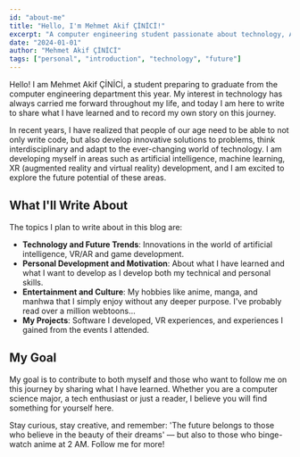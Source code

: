 ```yaml
---
id: "about-me"
title: "Hello, I'm Mehmet Akif ÇİNİCİ!"
excerpt: "A computer engineering student passionate about technology, AI, XR development, and anime."
date: "2024-01-01"
author: "Mehmet Akif ÇİNİCİ"
tags: ["personal", "introduction", "technology", "future"]
---
```


Hello! I am Mehmet Akif ÇİNİCİ, a student preparing to graduate from the computer engineering department this year. My interest in technology has always carried me forward throughout my life, and today I am here to write to share what I have learned and to record my own story on this journey.

In recent years, I have realized that people of our age need to be able to not only write code, but also develop innovative solutions to problems, think interdisciplinary and adapt to the ever-changing world of technology. I am developing myself in areas such as artificial intelligence, machine learning, XR (augmented reality and virtual reality) development, and I am excited to explore the future potential of these areas.

## What I'll Write About

The topics I plan to write about in this blog are:

- **Technology and Future Trends**: Innovations in the world of artificial intelligence, VR/AR and game development.
- **Personal Development and Motivation**: About what I have learned and what I want to develop as I develop both my technical and personal skills.
- **Entertainment and Culture**: My hobbies like anime, manga, and manhwa that I simply enjoy without any deeper purpose. I've probably read over a million webtoons…
- **My Projects**: Software I developed, VR experiences, and experiences I gained from the events I attended.

## My Goal

My goal is to contribute to both myself and those who want to follow me on this journey by sharing what I have learned. Whether you are a computer science major, a tech enthusiast or just a reader, I believe you will find something for yourself here.

Stay curious, stay creative, and remember: 'The future belongs to those who believe in the beauty of their dreams' — but also to those who binge-watch anime at 2 AM. Follow me for more! 